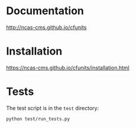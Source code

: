 # Documentation

http://ncas-cms.github.io/cfunits


# Installation

https://ncas-cms.github.io/cfunits/installation.html

# Tests

The test script is in the ``test`` directory:

    python test/run_tests.py


